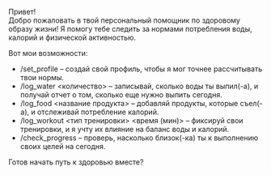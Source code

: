 Привет!  
Добро пожаловать в твой персональный помощник по здоровому образу жизни! Я помогу тебе следить за нормами потребления воды, калорий и физической активностью.  
  
Вот мои возможности:  
- /set_profile – создай свой профиль, чтобы я мог точнее рассчитывать твои нормы.  
- /log_water <количество> – записывай, сколько воды ты выпил(-а), и получай отчет о том, сколько еще нужно выпить сегодня.  
- /log_food <название продукта> – добавляй продукты, которые съел(-а), и отслеживай потребление калорий.  
- /log_workout <тип тренировки> <время (мин)> – фиксируй свои тренировки, и я учту их влияние на баланс воды и калорий.  
- /check_progress – проверь, насколько близок(-ка) ты к выполнению своих целей на сегодня.  
  
Готов начать путь к здоровью вместе?  